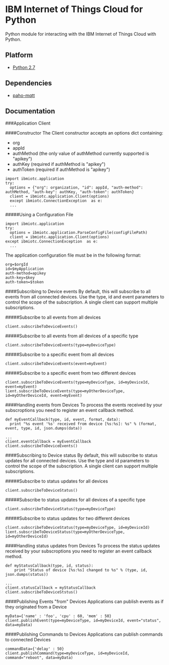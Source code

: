 IBM Internet of Things Cloud for Python
=======================================

Python module for interacting with the IBM Internet of Things Cloud with Python.

Platform
--------
* [Python 2.7](https://www.python.org/download/releases/2.7)

Dependencies
------------
* [paho-mqtt](http://git.eclipse.org/c/paho/org.eclipse.paho.mqtt.python.git/)


Documentation
-------------

###Application Client


####Constructor
The Client constructor accepts an options dict containing:
 * org
 * appId
 * authMethod (the only value of authMethod currently supported is "apikey")
 * authKey (required if authMethod is "apikey")
 * authToken (required if authMethod is "apikey")

```
import ibmiotc.application
try:
  options = {"org": organization, "id": appId, "auth-method": authMethod, "auth-key": authKey, "auth-token": authToken}
  client = ibmiotc.application.Client(options)
  except ibmiotc.ConnectionException  as e:
  ...
```

#####Using a Configuration File
```
import ibmiotc.application
try:
  options = ibmiotc.application.ParseConfigFile(configFilePath)
  client = ibmiotc.application.Client(options)
except ibmiotc.ConnectionException  as e:
  ...
```

The application configuration file must be in the following format:
```
org=$orgId
id=$myApplication
auth-method=apikey
auth-key=$key
auth-token=$token
```

####Subscribing to Device events
By default, this will subscribe to all events from all connected devices.  Use the type, id and event parameters to control the scope of the subscription.  A single client can support multiple subscriptions.

#####Subscribe to all events from all devices
```
client.subscribeToDeviceEvents()
```

#####Subscribe to all events from all devices of a specific type
```
client.subscribeToDeviceEvents(type=myDeviceType)
```

#####Subscribe to a specific event from all devices
```
client.subscribeToDeviceEvents(event=myEvent)
```

#####Subscribe to a specific event from two different devices
```
client.subscribeToDeviceEvents(type=myDeviceType, id=myDeviceId, event=myEvent)
lient.subscribeToDeviceEvents(type=myOtherDeviceType, id=myOtherDeviceId, event=myEvent)
```

####Handling events from Devices
To process the events received by your subscroptions you need to register an event callback method.
```
def myEventCallback(type, id, event, format, data):
  print "%s event '%s' received from device [%s:%s]: %s" % (format, event, type, id, json.dumps(data))

...
client.eventCallback = myEventCallback
client.subscribeToDeviceEvents()
```


####Subscribing to Device status
By default, this will subscribe to status updates for all connected devices. Use the type and id parameters to control the scope of the subscription.  A single client can support multiple subscriptions.

#####Subscribe to status updates for all devices
```
client.subscribeToDeviceStatus()
```

#####Subscribe to status updates for all devices of a specific type
```
client.subscribeToDeviceStatus(type=myDeviceType)
```

#####Subscribe to status updates for two different devices
```
client.subscribeToDeviceStatus(type=myDeviceType, id=myDeviceId)
lient.subscribeToDeviceStatus(type=myOtherDeviceType, id=myOtherDeviceId)
```

####Handling status updates from Devices
To process the status updates received by your subscroptions you need to register an event callback method.
```
def myStatusCallback(type, id, status):
	print "Status of device [%s:%s] changed to %s" % (type, id, json.dumps(status))

...
client.statusCallback = myStatusCallback
client.subscribeToDeviceStstus()
```

####Publishing Events "from" Devices
Applications can publish events as if they originated from a Device
```
myData={'name' : 'foo', 'cpu' : 60, 'mem' : 50}
client.publishEvent(type=myDeviceType, id=myDeviceId, event="status", data=myData)
```

####Publishing Commands to Devices
Applications can publish commands to connected Devices
```
commandData={'delay' : 50}
client.publishCommand(type=myDeviceType, id=myDeviceId, command="reboot", data=myData)
```
